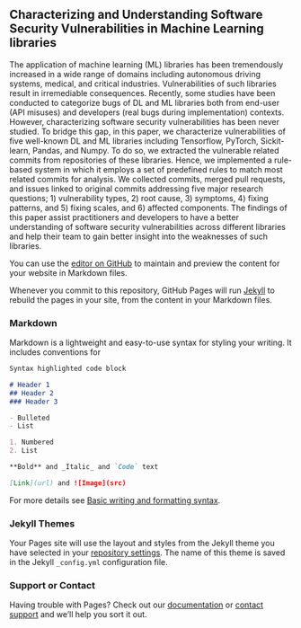 ## Characterizing and Understanding Software Security Vulnerabilities in Machine Learning libraries

The application of machine learning (ML) libraries has been tremendously increased in a wide range of domains including autonomous driving systems, medical, and critical industries. 
Vulnerabilities of such libraries result in irremediable consequences. Recently, some studies have been conducted to categorize bugs of DL and ML libraries both from end-user (API misuses) and developers (real bugs during implementation) contexts. However, characterizing software security vulnerabilities has been never studied. To bridge this gap, in this paper, we characterize vulnerabilities of five well-known DL and ML libraries including Tensorflow, PyTorch, Sickit-learn, Pandas, and Numpy. To do so, we extracted the vulnerable related commits from repositories of these libraries. Hence, we implemented a rule-based system in which it employs a set of predefined rules to match most related commits for analysis. We collected commits, merged pull requests, and issues linked to original commits addressing five major research questions; 1) vulnerability types, 2) root cause, 3) symptoms, 4) fixing patterns, and 5) fixing scales, and 6) affected components. The findings of this paper assist practitioners and developers to have a better understanding of software security vulnerabilities across different libraries and help their team to gain better insight into the weaknesses of such libraries.

You can use the [editor on GitHub](https://github.com/cse19922021/Deep-Learning-Security-Vulnerabilities/edit/main/README.md) to maintain and preview the content for your website in Markdown files.

Whenever you commit to this repository, GitHub Pages will run [Jekyll](https://jekyllrb.com/) to rebuild the pages in your site, from the content in your Markdown files.

### Markdown

Markdown is a lightweight and easy-to-use syntax for styling your writing. It includes conventions for

```markdown
Syntax highlighted code block

# Header 1
## Header 2
### Header 3

- Bulleted
- List

1. Numbered
2. List

**Bold** and _Italic_ and `Code` text

[Link](url) and ![Image](src)
```

For more details see [Basic writing and formatting syntax](https://docs.github.com/en/github/writing-on-github/getting-started-with-writing-and-formatting-on-github/basic-writing-and-formatting-syntax).

### Jekyll Themes

Your Pages site will use the layout and styles from the Jekyll theme you have selected in your [repository settings](https://github.com/cse19922021/Deep-Learning-Security-Vulnerabilities/settings/pages). The name of this theme is saved in the Jekyll `_config.yml` configuration file.

### Support or Contact

Having trouble with Pages? Check out our [documentation](https://docs.github.com/categories/github-pages-basics/) or [contact support](https://support.github.com/contact) and we’ll help you sort it out.

